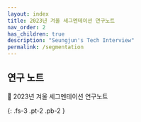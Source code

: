 ```yaml
---
layout: index
title: 2023년 겨울 세그멘테이션 연구노트
nav_order: 2
has_children: true
description: "Seungjun's Tech Interview"
permalink: /segmentation
---
```


## 연구 노트

📝 2023년 겨울 세그멘테이션 연구노트

{: .fs-3 .pt-2 .pb-2 }